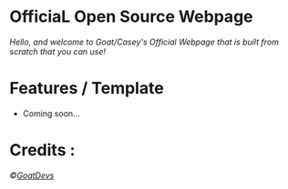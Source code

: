# OfficiaL Open Source Webpage

*Hello, and welcome to Goat/Casey's Official Webpage that is built from scratch that you can use!*

# Features / Template

- Coming soon...

# Credits : 
*©[GoatDevs](https://github.com/GoatDevs)*
